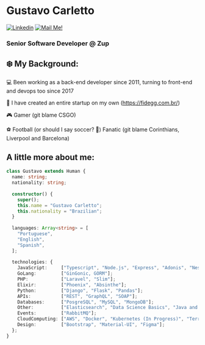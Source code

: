 # Gustavo Carletto


[![Linkedin](https://img.shields.io/badge/-Connect-blue?style=flat-square&logo=Linkedin&logoColor=white&link=https://www.linkedin.com/in/gucarletto/)](https://www.linkedin.com/in/gucarletto/)
[![Mail Me!](https://img.shields.io/badge/-Contact%20Me!-c14438?style=flat-square&logo=Gmail&logoColor=white&link=mailto:gucarletto@gmail.com)](mailto:gucarletto@gmail.com)
### Senior Software Developer @ Zup

## ❄️ My Background:

💻 Been working as a back-end developer since 2011, turning to front-end and devops too since 2017

🚀 I have created an entire startup on my own (https://fidegg.com.br/)

🎮 Gamer (git blame CSGO)

⚽ Football (or should I say soccer? 🤔) Fanatic (git blame Corinthians, Liverpool and Barcelona)

## A little more about me:

```typescript
class Gustavo extends Human {
  name: string;
  nationality: string;
  
  constructor() {
    super();
    this.name = "Gustavo Carletto";
    this.nationality = "Brazilian";
  }
  
  languages: Array<string> = [
    "Portuguese",
    "English",
    "Spanish",
  ];
  
  technologies: {
    JavaScript:     ["Typescript", "Node.js", "Express", "Adonis", "NestJS", "React", "Vue", "NextJS (In Progress), Prisma, TypeORM, Knex"];
    GoLang:         ["GinGonic, GORM"];
    PHP:            ["Laravel", "Slim"];
    Elixir:         ["Phoenix", "Absinthe"];
    Python:         ["Django", "Flask", "Pandas"];
    APIs:           ["REST", "GraphQL", "SOAP"];
    Databases:      ["PosgreSQL", "MySQL", "MongoDB"];
    Other:          ["Elasticsearch", "Data Science Basics", "Java and C++ from College"];
    Events:         ["RabbitMQ"];
    CloudComputing: ["AWS", "Docker", "Kubernetes (In Progress)", "Terraform (In Progress)"];
    Design:         ["Bootstrap", "Material-UI", "Figma"];
  };
}
```
